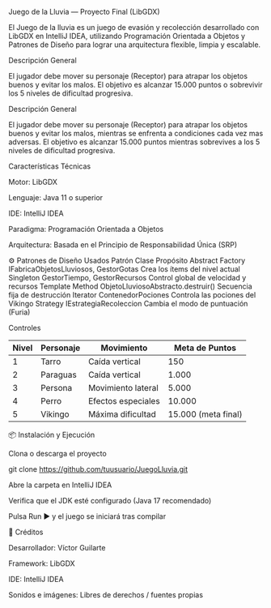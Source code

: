 Juego de la Lluvia — Proyecto Final (LibGDX)

El Juego de la lluvia es un juego de evasión y recolección desarrollado con LibGDX en IntelliJ IDEA, utilizando Programación Orientada a Objetos y Patrones de Diseño para lograr una arquitectura flexible, limpia y escalable.

Descripción General

El jugador debe mover su personaje (Receptor) para atrapar los objetos buenos y evitar los malos.
El objetivo es alcanzar 15.000 puntos o sobrevivir los 5 niveles de dificultad progresiva.

Descripción General

El jugador debe mover su personaje (Receptor) para atrapar los objetos buenos y evitar los malos, mientras se enfrenta a condiciones cada vez mas adversas.
El objetivo es alcanzar 15.000 puntos mientras sobrevives a los 5 niveles de dificultad progresiva.

Características Técnicas

Motor: LibGDX

Lenguaje: Java 11 o superior

IDE: IntelliJ IDEA

Paradigma: Programación Orientada a Objetos

Arquitectura: Basada en el Principio de Responsabilidad Única (SRP)

⚙️ Patrones de Diseño Usados
Patrón	Clase	Propósito
Abstract Factory	IFabricaObjetosLluviosos, GestorGotas	Crea los ítems del nivel actual
Singleton	GestorTiempo, GestorRecursos	Control global de velocidad y recursos
Template Method	ObjetoLluviosoAbstracto.destruir()	Secuencia fija de destrucción
Iterator	ContenedorPociones	Controla las pociones del Vikingo
Strategy	IEstrategiaRecoleccion	Cambia el modo de puntuación (Furia)

Controles


Nivel | Personaje | Movimiento | Meta de Puntos
------|------------|-------------|----------------
1 | Tarro | Caída vertical | 150
2 | Paraguas | Caída vertical | 1.000
3 | Persona | Movimiento lateral | 5.000
4 | Perro | Efectos especiales | 10.000
5 | Vikingo | Máxima dificultad | 15.000 (meta final)
📦 Instalación y Ejecución

Clona o descarga el proyecto

git clone https://github.com/tuusuario/JuegoLluvia.git


Abre la carpeta en IntelliJ IDEA

Verifica que el JDK esté configurado (Java 17 recomendado)

Pulsa Run ▶️ y el juego se iniciará tras compilar

🧩 Créditos

Desarrollador: Víctor Guilarte

Framework: LibGDX

IDE: IntelliJ IDEA

Sonidos e imágenes: Libres de derechos / fuentes propias

